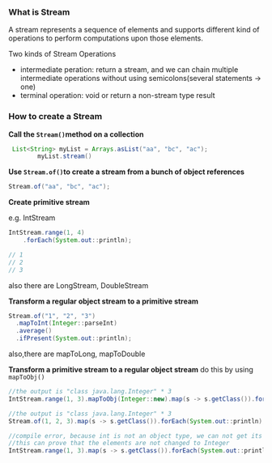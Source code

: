 ### What is Stream
A stream represents a sequence of elements and supports different kind of operations to perform computations upon those elements.

Two kinds of Stream Operations
+ intermediate peration: return a stream, and we can chain multiple intermediate operations without using semicolons(several statements -> one)
+ terminal operation: void or return a non-stream type result

### How to create a Stream
**Call the `Stream()`method on a collection**

```java
 List<String> myList = Arrays.asList("aa", "bc", "ac");
		myList.stream()
```

**Use `Stream.of()`to create a stream from a bunch of object references**

```java
Stream.of("aa", "bc", "ac");
```

**Create primitive stream**

e.g. IntStream

```java
IntStream.range(1, 4)
    .forEach(System.out::println);

// 1
// 2
// 3
```
also there are LongStream, DoubleStream

**Transform a regular object stream to a primitive stream**

```java
Stream.of("1", "2", "3")
  .mapToInt(Integer::parseInt)
  .average()
  .ifPresent(System.out::println);
```

also,there are mapToLong, mapToDouble

**Transform a primitive stream to a regular object stream**
do this by using `mapToObj()`

```java
//the output is "class java.lang.Integer" * 3
IntStream.range(1, 3).mapToObj(Integer::new).map(s -> s.getClass()).forEach(System.out::println);

//the output is "class java.lang.Integer" * 3
Stream.of(1, 2, 3).map(s -> s.getClass()).forEach(System.out::println);

//compile error, because int is not an object type, we can not get its class
//this can prove that the elements are not changed to Integer
IntStream.range(1, 3).map(s -> s.getClass()).forEach(System.out::println);
```

